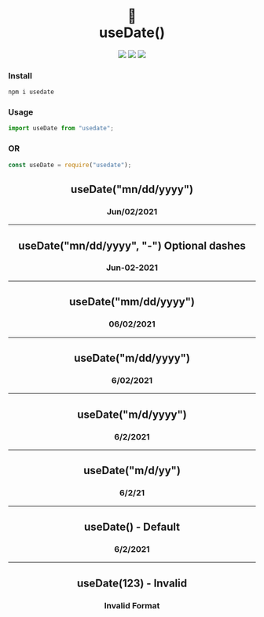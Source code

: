
<div  align=center>

<h1  align=center> 📅</br> useDate()</h1>


<img  src='https://img.shields.io/npm/v/usedate.svg?style=flat'>

<img  src='https://img.shields.io/npm/dt/usedate.svg?style=flat'>

<img  src='https://img.shields.io/npm/l/usedate.svg?style=flat'>

</div>



<div  style=" border-radius:10px">
<h3 >Install</h3> 

```js
npm i usedate
```

<h3>Usage</h3>


```js
import useDate from "usedate";
```
 <h3>OR</h3>

```js
const useDate = require("usedate");
```
</div>
<h2 align=center> useDate("mn/dd/yyyy")</h2>

<h3 align=center> Jun/02/2021</h3>

<hr>

  

<h2 align=center> useDate("mn/dd/yyyy", "-") Optional dashes</h2>

<h3 align=center> Jun-02-2021 </h3>

  

<hr>

  

<h2 align=center> useDate("mm/dd/yyyy")</h2>

<h3 align=center> 06/02/2021 </h3>

<hr>

  

<h2 align=center>useDate("m/dd/yyyy")</h2>

<h3 align=center> 6/02/2021</h3>

<hr>

  

<h2 align=center> useDate("m/d/yyyy") </h2>

<h3 align=center>6/2/2021</h3>

<hr>

  

<h2 align=center> useDate("m/d/yy")</h2>

<h3 align=center> 6/2/21</h3>

<hr>

  

<h2 align=center>useDate() - Default

<h3 align=center> 6/2/2021</h3>

<hr>

  

<h2 align=center> useDate(123) - Invalid</h2>

<h3 align=center>Invalid Format</h3>